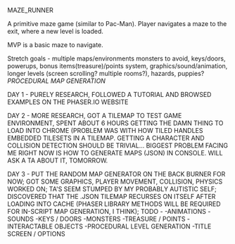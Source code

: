 MAZE_RUNNER

A primitive maze game (similar to Pac-Man). Player navigates a maze to the exit, where a new level is loaded.

MVP is a basic maze to navigate.

Stretch goals - multiple maps/environments monsters to avoid, keys/doors, powerups, bonus items(treasure)/points system, graphics/sound/animation, longer levels (screen scrolling? multiple rooms?), hazards, puppies? *PROCEDURAL MAP GENERATION*


DAY 1 - PURELY RESEARCH, FOLLOWED A TUTORIAL AND BROWSED EXAMPLES ON THE PHASER.IO WEBSITE

DAY 2 - MORE RESEARCH, GOT A TILEMAP TO TEST GAME ENVIRONMENT, SPENT ABOUT 6 HOURS GETTING THE DAMN THING TO LOAD INTO CHROME (PROBLEM WAS WITH HOW TILED HANDLES EMBEDDED TILESETS IN A TILEMAP. GETTING A CHARACTER AND COLLISION DETECTION SHOULD BE TRIVIAL... BIGGEST PROBLEM FACING ME RIGHT NOW IS HOW TO GENERATE MAPS (JSON) IN CONSOLE. WILL ASK A TA ABOUT IT, TOMORROW.

DAY 3 - PUT THE RANDOM MAP GENERATOR ON THE BACK BURNER FOR NOW; GOT SOME GRAPHICS, PLAYER MOVEMENT, COLLISION, PHYSICS WORKED ON; TA'S SEEM STUMPED BY MY PROBABLY AUTISTIC SELF; DISCOVERED THAT THE .JSON TILEMAP RECURSES ON ITSELF AFTER LOADING INTO CACHE (PHASER LIBRARY METHODS WILL BE REQUIRED FOR IN-SCRIPT MAP GENERATION, I THINK);
TODO -
    -ANIMATIONS
    -SOUNDS
    -KEYS / DOORS
    -MONSTERS
    -TREASURE / POINTS
    -INTERACTABLE OBJECTS
    -PROCEDURAL LEVEL GENERATION
    -TITLE SCREEN / OPTIONS
